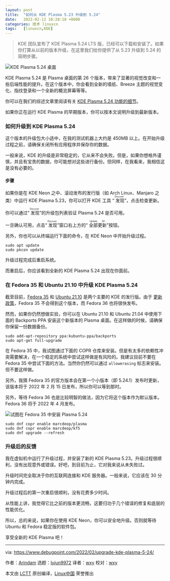 ```yaml
---
layout: post
title:	"如何从 KDE Plasma 5.23 升级到 5.24"
date:	2022-02-12 10:28:18 +0800 
categories:	技术 linuxcn 
tags:	[linuxcn,KDE]
---
```




> 
> KDE 团队宣布了 KDE Plasma 5.24 LTS 版，已经可以下载和安装了。如果你打算从以前的版本升级，在这里我们给你提供了从 5.23 升级到 5.24 的简明步骤。
> 
> 
> 


![KDE Plasma 5.24 桌面](/Asserts/Images//attachment/album/202202/12/102819bbdsfsb7suurr8ti.jpg)


KDE Plasma 5.24 是 Plasma 桌面的第 26 个版本，带来了显著的视觉改变和一些后端性能的提升。在这个版本中，你会看到全新的墙纸、Breeze 主题的视觉变化、指纹登录和一个全新的概览屏幕等等。


你可以在我们的综述文章里阅读有关 [KDE Plasma 5.24 功能的细节](https://www.debugpoint.com/2022/01/kde-plasma-5-24/)。


如果你正在运行 KDE Plasma 的早期版本，你可以按本文说明升级到最新版本。


### 如何升级到 KDE Plasma 5.24


这个版本的升级包大小适中，在我的测试机器上大约是 450MB 以上。在开始升级过程之前，请确保关闭所有应用程序并保存你的数据。


一般来说，KDE 的升级是非常稳定的，它从来不会失败。但是，如果你想格外谨慎，并且有宝贵的数据，你可能想对这些进行备份。但同样，在我看来，我相信这是没有必要的。


#### 步骤


如果你是在 KDE Neon 之中、滚动发布的发行版（如 Arch Linux、Manjaro 之类）中运行 KDE Plasma 5.23，你可以打开 KDE 工具 “<ruby> 发现 <rt>  Discover </rt></ruby>”，点击检查更新。


你可以通过“<ruby> 发现 <rt>  Discover </rt></ruby>”的升级包列表验证 Plasma 5.24 是否可用。


一旦确认可用，点击“<ruby> 发现 <rt>  Discover </rt></ruby>”窗口右上方的“<ruby> 全部更新 <rt>  Update All </rt></ruby>”按钮。


另外，你也可以从终端运行下面的命令，在 KDE Neon 中开始升级过程。



```
sudo apt update
sudo pkcon update

```

升级过程完成后重启系统。


而重启后，你应该看到全新的 KDE Plasma 5.24 出现在你面前。


### 在 Fedora 35 和 Ubuntu 21.10 中升级 KDE Plasma 5.24


截至目前，[Fedora 35](https://www.debugpoint.com/2021/09/fedora-35/) 和 [Ubuntu 21.10](https://www.debugpoint.com/2021/07/ubuntu-21-10/) 是两个主要的 KDE 的发行版。由于 [更新政策](https://docs.fedoraproject.org/en-US/fesco/Updates_Policy/#stable-releases)，Fedora 35 不会得到这个版本，而 Fedora 36 也将很快发布。 


然而，如果你仍然想做实验，你可以在 Ubuntu 21.10 和 Ubuntu 21.04 中使用下面的 Backports PPA 安装这个新版本的 Plasma 桌面。在这样做的时候，请确保你保留一份数据备份。



```
sudo add-apt-repository ppa:kubuntu-ppa/backports
sudo apt-get full-upgrade

```

在 Fedora 35 中，我试图通过下面的 COPR 仓库来安装。但是有太多的依赖性冲突需要解决，在一个稳定的系统中尝试这样做是有风险的。我建议目前不要在 Fedora 35 中尝试下面的方法。当然你仍然可以通过 `allowerasing` 标志来安装。但不要这样做。


另外，我猜 Fedora 35 的官方版本会在第一个小版本（即 5.24.1）发布时更新，该版本将于 2022 年 2 月 15 日发布，所以你可以等到那时。


另外，等待 Fedora 36 也是比较明智的做法，因为它将这个版本作为默认版本。Fedora 36 将于 2022 年 4 月发布。


![试图在 Fedora 35 中安装 Plasma 5.24](/Asserts/Images//attachment/album/202202/12/102819az3v99evhdtvvbvk.jpg)



```
sudo dnf copr enable marcdeop/plasma
sudo dnf copr enable marcdeop/kf5
sudo dnf upgrade --refresh

```

### 升级后的反馈


我在虚拟机中运行了升级过程，并安装了新的 KDE Plasma 5.23。升级过程很顺利，没有出现意外或错误。好吧，到目前为止，它对我来说从未失败过。


升级时间完全取决于你的互联网连接和 KDE 服务器。一般来说，它应该在 30 分钟内完成。


升级过程后的第一次重启很顺利，没有花费多少时间。


从性能上讲，我觉得它比之前的版本更流畅，这要归功于几个错误的修复和底层的性能优化。


所以，总的来说，如果你在使用 KDE Neon，你可以安全地升级。否则就等待 Ubuntu 和 Fedora 稳定版的软件包。


享受全新的 KDE Plasma 吧！




---


via: <https://www.debugpoint.com/2022/02/upgrade-kde-plasma-5-24/>


作者：[Arindam](https://www.debugpoint.com/author/admin1/) 选题：[lujun9972](https://github.com/lujun9972) 译者：[wxy](https://github.com/wxy) 校对：[wxy](https://github.com/wxy)


本文由 [LCTT](https://github.com/LCTT/TranslateProject) 原创编译，[Linux中国](https://linux.cn/) 荣誉推出
